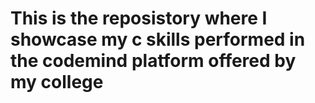 # This is the reposistory where I showcase my c skills performed in the codemind platform offered by my college
